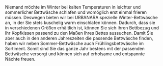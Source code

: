 Niemand möchte im Winter bei kalten Temperaturen in leichter und sommerlicher Bettwäsche schlafen und womöglich erst einmal frieren müssen. Deswegen bieten wir bei URBANARA spezielle Winter-Bettwäsche an, in der Sie stets kuschelig warm einschlafen können. Dadurch, dass sie in verschiedenen Größen erhältlich ist, können Sie sich Ihren Bettbezug und Ihr Kopfkissen passend zu den Maßen Ihres Bettes aussuchen.
Damit Sie aber auch in den anderen Jahreszeiten die passende Bettwäsche finden, haben wir neben Sommer-Bettwäsche auch Frühlingsbettwäsche im Sortiment. Somit sind Sie das ganze Jahr bestens mit der passenden Bettwäsche versorgt und können sich auf erholsame und entspannte Nächte freuen.
